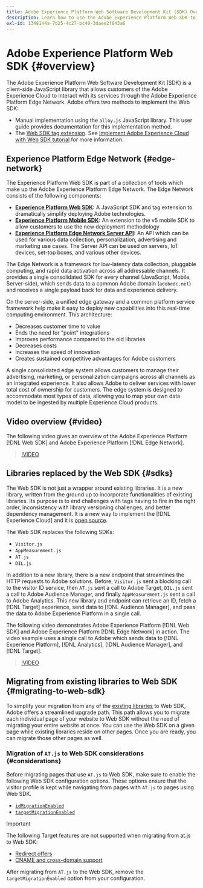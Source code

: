 ```yaml
---
title: Adobe Experience Platform Web Software Development Kit (SDK) Overview
description: Learn how to use the Adobe Experience Platform Web SDK to integrate Platform capabilities into your website.
exl-id: 1348144a-7d25-4c27-bc40-3daee2f043a6
---
```

# Adobe Experience Platform Web SDK {#overview}

The Adobe Experience Platform Web Software Development Kit (SDK) is a client-side JavaScript library that allows customers of the Adobe Experience Cloud to interact with its services through the Adobe Experience Platform Edge Network. Adobe offers two methods to implement the Web SDK:

* Manual implementation using the `alloy.js` JavaScript library. This user guide provides documentation for this implementation method.
* The [Web SDK tag extension](../tags/extensions/client/web-sdk/web-sdk-extension-configuration.md). See [Implement Adobe Experience Cloud with Web SDK tutorial](https://experienceleague.adobe.com/docs/platform-learn/implement-web-sdk/overview.html) for more information.

## Experience Platform Edge Network {#edge-network}

The Experience Platform Web SDK is part of a collection of tools which make up the Adobe Experience Platform Edge Network. The Edge Network consists of the following components:

* **[Experience Platform Web SDK](#overview):** A JavaScript SDK and tag extension to dramatically simplify deploying Adobe technologies.
* **[Experience Platform Mobile SDK](https://developer.adobe.com/client-sdks/home/):** An extension to the v5 mobile SDK to allow customers to use the new deployment methodology
* **[Experience Platform Edge Network Server API](../server-api/overview.md):** An API which can be used for various data collection, personalization, advertising and marketing use cases. The Server API can be used on servers, IoT devices, set-top boxes, and various other devices.

The Edge Network is a framework for low-latency data collection, pluggable computing, and rapid data activation across all addressable channels. It provides a single consolidated SDK for every channel (JavaScript, Mobile, Server-side), which sends data to a common Adobe domain (`adobedc.net`) and receives a single payload back for data and experience delivery.

On the server-side, a unified edge gateway and a common platform service framework help make it easy to deploy new capabilities into this real-time computing environment. This architecture:

* Decreases customer time to value
* Ends the need for "point" integrations
* Improves performance compared to the old libraries
* Decreases costs
* Increases the speed of innovation
* Creates sustained competitive advantages for Adobe customers

A single consolidated edge system allows customers to manage their advertising, marketing, or personalization campaigns across all channels as an integrated experience. It also allows Adobe to deliver services with lower total cost of ownership for customers. The edge system is designed to accommodate most types of data, allowing you to map your own data model to be ingested by multiple Experience Cloud products.

## Video overview {#video}

The following video gives an overview of the Adobe Experience Platform [!DNL Web SDK] and Adobe Experience Platform [!DNL Edge Network].

>[!VIDEO](https://video.tv.adobe.com/v/34141?quality=12&learn=on)

## Libraries replaced by the Web SDK {#sdks}

The Web SDK is not just a wrapper around existing libraries. It is a new library, written from the ground up to incorporate functionalities of existing libraries. Its purpose is to end challenges with tags having to fire in the right order, inconsistency with library versioning challenges, and better dependency management. It is a new way to implement the [!DNL Experience Cloud] and it is [open source](https://github.com/adobe/alloy).

The Web SDK replaces the following SDKs:

* `Visitor.js`
* `AppMeasurement.js`
* `AT.js`
* `DIL.js`

In addition to a new library, there is a new endpoint that streamlines the HTTP requests to Adobe solutions. Before, `Visitor.js` sent a blocking call to the visitor ID service, then `AT.js` sent a call to Adobe Target, `DIL.js` sent a call to Adobe Audience Manager, and finally `AppMeasurement.js` sent a call to Adobe Analytics. This new library and endpoint can retrieve an ID, fetch a [!DNL Target] experience, send data to [!DNL Audience Manager], and pass the data to Adobe Experience Platform in a single call.

The following video demonstrates Adobe Experience Platform [!DNL Web SDK] and Adobe Experience Platform [!DNL Edge Network] in action. The video example uses a single call to Adobe which sends data to [!DNL Experience Platform], [!DNL Analytics], [!DNL Audience Manager], and [!DNL Target].

>[!VIDEO](https://video.tv.adobe.com/v/34148)

## Migrating from existing libraries to Web SDK {#migrating-to-web-sdk}

To simplify your migration from any of the [existing libraries](#sdks) to Web SDK, Adobe offers a streamlined upgrade path. This path allows you to migrate each individual page of your website to Web SDK without the need of migrating your entire website at once. You can use the Web SDK on a given page while existing libraries reside on other pages. Once you are ready, you can migrate those other pages as well.

### Migration of `AT.js` to Web SDK considerations {#considerations}

Before migrating pages that use `AT.js` to Web SDK, make sure to enable the following Web SDK configuration options. These options ensure that the visitor profile is kept while navigating from pages with `AT.js` to pages using Web SDK.

* [`idMigrationEnabled`](fundamentals/configuring-the-sdk.md#id-migration-enabled)
* [`targetMigrationEnabled`](fundamentals/configuring-the-sdk.md#targetMigrationEnabled)


>[!IMPORTANT]
>
>The following Target features are not supported when migrating from at.js to Web SDK:
>
>* [Redirect offers](https://experienceleague.adobe.com/docs/target/using/experiences/offers/offer-redirect.html)
>* [CNAME and cross-domain support](https://experienceleague.adobe.com/docs/target-dev/developer/client-side/at-js-implementation/atjs-cookies.html)

After migrating from `AT.js` to the Web SDK, remove the `targetMigrationEnabled` option from your configuration.

